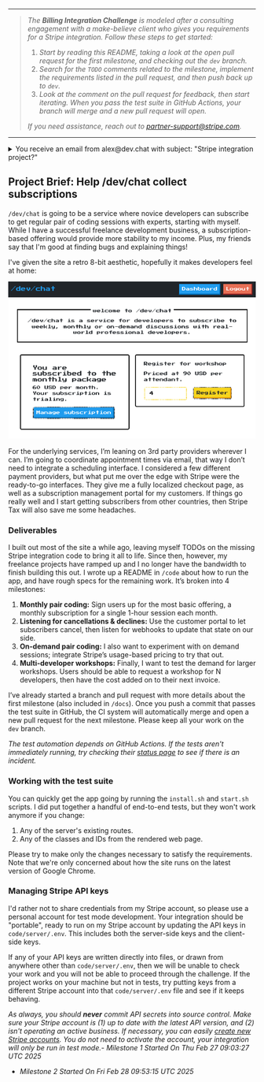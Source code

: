 _____
>_The **Billing Integration Challenge** is modeled after a consulting engagement with a make-believe client who gives you requirements for a Stripe integration.  Follow these steps to get started:_
> 1. _Start by reading this README, taking a look at the open pull request for the first milestone, and checking out the `dev` branch._
> 2. _Search for the `TODO` comments related to the milestone, implement the requirements listed in the pull request, and then push back up to `dev`._
> 3. _Look at the comment on the pull request for feedback, then start iterating. When you pass the test suite in GitHub Actions, your branch will merge and a new pull request will open._
>
> _If you need assistance, reach out to partner-support@stripe.com._
___

<details> 
  <summary>You receive an email from alex@dev.chat with subject: "Stripe integration project?" </summary>
  
  <br />
  
  Hello!  

  I'm a freelance programmer with a number of contracts going right now, but some friends of mine recently told me that I'm good at explaining things and should consider teaching. I started building out a service for subscribing to pair coding sessions with me, but other projects ramped up and I wasn't able to finish the Stripe integration. 
  
  If you're available, then please see the attached project brief for more info about my planned implementation.

  Thanks,

  Alex


</details>

## Project Brief: Help /dev/chat collect subscriptions

`/dev/chat` is going to be a service where novice developers can subscribe to get regular pair of coding sessions with experts, starting with myself. While I have a successful freelance development business, a subscription-based offering would provide more stability to my income.  Plus, my friends say that I'm good at finding bugs and explaining things!   

I've given the site a retro 8-bit aesthetic, hopefully it makes developers feel at home:

![](./docs/img/dev-chat-homepage.png)

For the underlying services, I’m leaning on 3rd party providers wherever I can.  I’m going to coordinate appointment times via email, that way I don’t need to integrate a scheduling interface.  I considered a few different payment providers, but what put me over the edge with Stripe were the ready-to-go interfaces.  They give me a fully localized checkout page, as well as a subscription management portal for my customers.  If things go really well and I start getting subscribers from other countries, then Stripe Tax will also save me some headaches.

### Deliverables

I built out most of the site a while ago, leaving myself TODOs on the missing Stripe integration code to bring it all to life.  Since then, however, my freelance projects have ramped up and I no longer have the bandwidth to finish building this out.  I wrote up a README in `/code` about how to run the app, and have rough specs for the remaining work.  It’s broken into 4 milestones:

1. **Monthly pair coding:** Sign users up for the most basic offering, a monthly subscription for a single 1-hour session each month.
2. **Listening for cancellations & declines:** Use the customer portal to let subscribers cancel, then listen for webhooks to update that state on our side.
3. **On-demand pair coding:** I also want to experiment with on demand sessions; integrate Stripe’s usage-based pricing to try that out.
4. **Multi-developer workshops:** Finally, I want to test the demand for larger workshops. Users should be able to request a workshop for N developers, then have the cost added on to their next invoice.

I’ve already started a branch and pull request with more details about the first milestone (also included in `/docs`). Once you push a commit that passes the test suite in GitHub, the CI system will automatically merge and open a new pull request for the next milestone.  Please keep all your work on the `dev` branch.

_The test automation depends on GitHub Actions.  If the tests aren't immediately running, try checking their [status page](https://www.githubstatus.com/) to see if there is an incident._

### Working with the test suite

You can quickly get the app going by running the `install.sh` and `start.sh` scripts.  I did put together a handful of end-to-end tests, but they won't work anymore if you change:

1. Any of the server's existing routes.
2. Any of the classes and IDs from the rendered web page.

Please try to make only the changes necessary to satisfy the requirements.  Note that we're only concerned about how the site runs on the latest version of Google Chrome.  

### Managing Stripe API keys

I'd rather not to share credentials from my Stripe account, so please use a personal account for test mode development.  Your integration should be "portable", ready to run on my Stripe account by updating the API keys in `code/server/.env`.  This includes both the server-side keys and the client-side keys.  

If any of your API keys are written directly into files, or drawn from anywhere other than `code/server/.env`, then we will be unable to check your work and you will not be able to proceed through the challenge.  If the project works on your machine but not in tests, try putting keys from a different Stripe account into that `code/server/.env` file and see if it keeps behaving.

_As always, you should **never** commit API secrets into source control. Make sure your Stripe account is (1) up to date with the latest API version, and (2) isn't operating an active business.  If necessary, you can easily [create new Stripe accounts](https://stripe.com/docs/multiple-accounts).  You do not need to activate the account, your integration will only be run in test mode._- _Milestone 1 Started On Thu Feb 27 09:03:27 UTC 2025_
- _Milestone 2 Started On Fri Feb 28 09:53:15 UTC 2025_ 